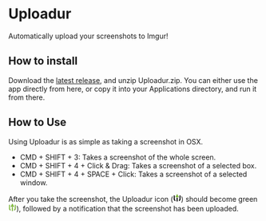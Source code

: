 Uploadur
========
Automatically upload your screenshots to Imgur! 

How to install
--------------
Download the [latest release](https://github.com/Selovert/Uploadur/releases/latest), and unzip Uploadur.zip. You can either use the app directly from here, or copy it into your Applications directory, and run it from there.

How to Use
----------
Using Uploadur is as simple as taking a screenshot in OSX. 

- CMD + SHIFT + 3: Takes a screenshot of the whole screen.
- CMD + SHIFT + 4 + Click & Drag: Takes a screenshot of a selected box.
- CMD + SHIFT + 4 + SPACE + Click: Takes a screenshot of a selected window.

After you take the screenshot, the Uploadur icon (![Uploadur Icon](https://raw.githubusercontent.com/Selovert/Uploadur/master/Resources/uploadur.png)) should become green ![Uploadur-dl Icon](https://raw.githubusercontent.com/Selovert/Uploadur/master/Resources/uploadur-dl.png)), followed by a notification that the screenshot has been uploaded.
